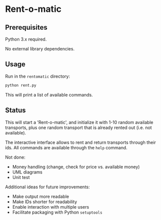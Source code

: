 # Rent-o-matic

## Prerequisites

Python 3.x required.

No external library dependencies.

## Usage

Run in the `rentomatic` directory:

```bash
python rent.py
```

This will print a list of available commands.

## Status

This will start a 'Rent-o-matic', and initialize it with 1-10 random available transports,
plus one random transport that is already rented out (i.e. not available).

The interactive interface allows to rent and return transports through their ids.
All commands are available through the `help` command.


Not done:
*  Money handling (change, check for price vs. available money)
*  UML diagrams
*  Unit test

Additional ideas for future improvements:
*  Make output more readable
*  Make IDs shorter for readability
*  Enable interaction with multiple users
*  Facilitate packaging with Python `setuptools`
